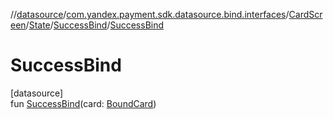 //[datasource](../../../../../index.md)/[com.yandex.payment.sdk.datasource.bind.interfaces](../../../index.md)/[CardScreen](../../index.md)/[State](../index.md)/[SuccessBind](index.md)/[SuccessBind](-success-bind.md)

# SuccessBind

[datasource]\
fun [SuccessBind](-success-bind.md)(card: [BoundCard](../../../../../../core/core/com.yandex.payment.sdk.core.data/-bound-card/index.md))
